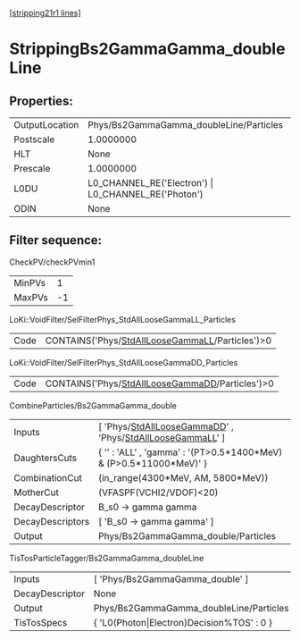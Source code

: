 [[stripping21r1 lines]](./stripping21r1-index)

# StrippingBs2GammaGamma_doubleLine

## Properties:

|                |                                                      |
|----------------|------------------------------------------------------|
| OutputLocation | Phys/Bs2GammaGamma_doubleLine/Particles              |
| Postscale      | 1.0000000                                            |
| HLT            | None                                                 |
| Prescale       | 1.0000000                                            |
| L0DU           | L0_CHANNEL_RE('Electron') \| L0_CHANNEL_RE('Photon') |
| ODIN           | None                                                 |

## Filter sequence:

CheckPV/checkPVmin1

|        |     |
|--------|-----|
| MinPVs | 1   |
| MaxPVs | -1  |

LoKi::VoidFilter/SelFilterPhys_StdAllLooseGammaLL_Particles

|      |                                                                                                        |
|------|--------------------------------------------------------------------------------------------------------|
| Code | CONTAINS('Phys/[StdAllLooseGammaLL](./stripping21r1-commonparticles-stdallloosegammall)/Particles')\>0 |

LoKi::VoidFilter/SelFilterPhys_StdAllLooseGammaDD_Particles

|      |                                                                                                        |
|------|--------------------------------------------------------------------------------------------------------|
| Code | CONTAINS('Phys/[StdAllLooseGammaDD](./stripping21r1-commonparticles-stdallloosegammadd)/Particles')\>0 |

CombineParticles/Bs2GammaGamma_double

|                  |                                                                                                                                                                         |
|------------------|-------------------------------------------------------------------------------------------------------------------------------------------------------------------------|
| Inputs           | [ 'Phys/[StdAllLooseGammaDD](./stripping21r1-commonparticles-stdallloosegammadd)' , 'Phys/[StdAllLooseGammaLL](./stripping21r1-commonparticles-stdallloosegammall)' ] |
| DaughtersCuts    | { '' : 'ALL' , 'gamma' : '(PT\>0.5\*1400\*MeV) & (P\>0.5\*11000\*MeV)' }                                                                                                |
| CombinationCut   | (in_range(4300\*MeV, AM, 5800\*MeV))                                                                                                                                    |
| MotherCut        | (VFASPF(VCHI2/VDOF)\<20)                                                                                                                                                |
| DecayDescriptor  | B_s0 -\> gamma gamma                                                                                                                                                    |
| DecayDescriptors | [ 'B_s0 -\> gamma gamma' ]                                                                                                                                            |
| Output           | Phys/Bs2GammaGamma_double/Particles                                                                                                                                     |

TisTosParticleTagger/Bs2GammaGamma_doubleLine

|                 |                                            |
|-----------------|--------------------------------------------|
| Inputs          | [ 'Phys/Bs2GammaGamma_double' ]          |
| DecayDescriptor | None                                       |
| Output          | Phys/Bs2GammaGamma_doubleLine/Particles    |
| TisTosSpecs     | { 'L0(Photon\|Electron)Decision%TOS' : 0 } |
